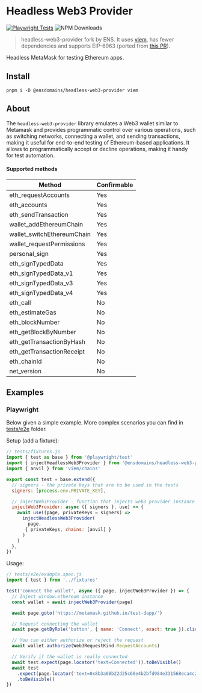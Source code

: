 # Headless Web3 Provider

[![Playwright Tests](https://github.com/ensdomains/headless-web3-provider/actions/workflows/ci.yml/badge.svg)](https://github.com/ensdomains/headless-web3-provider/actions/workflows/ci.yml) ![NPM Downloads](https://img.shields.io/npm/dw/headless-web3-provider)

> headless-web3-provider fork by ENS. It uses [viem](https://viem.sh), has fewer dependencies and supports EIP-6963 (ported from [this PR](https://github.com/cawabunga/headless-web3-provider/pull/21)).

Headless MetaMask for testing Ethereum apps.

## Install

```shell
pnpm i -D @ensdomains/headless-web3-provider viem
```

## About

The `headless-web3-provider` library emulates a Web3 wallet similar to Metamask and provides programmatic control over various operations, such as switching networks, connecting a wallet, and sending transactions, making it useful for end-to-end testing of Ethereum-based applications. It allows to programmatically accept or decline operations, making it handy for test automation.

#### Supported methods

| Method                     | Confirmable |
| -------------------------- | ----------- |
| eth_requestAccounts        | Yes         |
| eth_accounts               | Yes         |
| eth_sendTransaction        | Yes         |
| wallet_addEthereumChain    | Yes         |
| wallet_switchEthereumChain | Yes         |
| wallet_requestPermissions  | Yes         |
| personal_sign              | Yes         |
| eth_signTypedData          | Yes         |
| eth_signTypedData_v1       | Yes         |
| eth_signTypedData_v3       | Yes         |
| eth_signTypedData_v4       | Yes         |
| eth_call                   | No          |
| eth_estimateGas            | No          |
| eth_blockNumber            | No          |
| eth_getBlockByNumber       | No          |
| eth_getTransactionByHash   | No          |
| eth_getTransactionReceipt  | No          |
| eth_chainId                | No          |
| net_version                | No          |

## Examples

### Playwright

Below given a simple example. More complex scenarios you can find in [tests/e2e](./tests/e2e) folder.

Setup (add a fixture):

```js
// tests/fixtures.js
import { test as base } from '@playwright/test'
import { injectHeadlessWeb3Provider } from '@ensdomains/headless-web3-provider/playwright'
import { anvil } from 'viem/chains'

export const test = base.extend({
  // signers - the private keys that are to be used in the tests
  signers: [process.env.PRIVATE_KEY],

  // injectWeb3Provider - function that injects web3 provider instance into the page
  injectWeb3Provider: async ({ signers }, use) => {
    await use((page, privateKeys = signers) =>
      injectHeadlessWeb3Provider(
        page,
       { privateKeys, chains: [anvil] }
      )
    )
  },
})
```

Usage:

```js
// tests/e2e/example.spec.js
import { test } from '../fixtures'

test('connect the wallet', async ({ page, injectWeb3Provider }) => {
  // Inject window.ethereum instance
  const wallet = await injectWeb3Provider(page)

  await page.goto('https://metamask.github.io/test-dapp/')

  // Request connecting the wallet
  await page.getByRole('button', { name: 'Connect', exact: true }).click()

  // You can either authorize or reject the request
  await wallet.authorize(Web3RequestKind.RequestAccounts)

  // Verify if the wallet is really connected
  await test.expect(page.locator('text=Connected')).toBeVisible()
  await test
    .expect(page.locator('text=0x8b3a08b22d25c60e4b2bfd984e331568eca4c299'))
    .toBeVisible()
})
```
